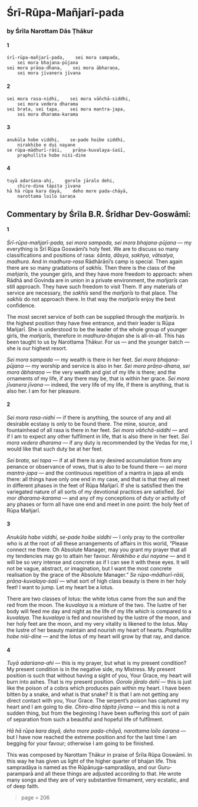 # Śrī-Rūpa-Mañjarī-pada

### by Śrīla Narottam Dās Ṭhākur

#### 1

    śrī-rūpa-mañjarī-pada,    sei mora sampada,
        sei mora bhajana-pūjana
    sei mora prāṇa-dhana,    sei mora ābharaṇa,
        sei mora jīvanera jīvana

#### 2

    sei mora rasa-nidhi,    sei mora vāñchā-siddhi,
        sei mora vedera dharama
    sei brata, sei tapa,    sei mora mantra-japa,
        sei mora dharama-karama

#### 3

    anukūla hobe viddhi,    se-pade hoibe siddhi,
        nirakhibo e dui nayane
    se rūpa-mādhurī-rāśi,    prāṇa-kuvalaya-śaśī,
        praphullita hobe niśi-dine

#### 4

    tuyā adarśana-ahi,    gorole jāralo dehi,
        chiro-dina tāpita jīvana
    hā hā rūpa kara dayā,    deho more pada-chāyā,
        narottama loilo śaraṇa

## Commentary by Śrīla B.R. Śrīdhar Dev-Goswāmī: 

#### 1

*Śrī-rūpa-mañjarī-pada, sei mora sampada, sei mora bhajana-pūjana* — my everything is Śrī Rūpa Goswāmī’s holy feet. We are to discuss so many classifications and positions of rasa: *śānta*, *dāsya*, *sakhya*, *vātsalya*, *madhura*. And in *madhura-rasa* Rādhārāṇī’s camp is special. Then again there are so many gradations of *sakhīs*. Then there is the class of the *mañjarīs*, the younger girls, and they have more freedom to approach: when Rādhā and Govinda are in union in a private environment, the *mañjarīs* can still approach. They have such freedom to visit Them. If any materials of service are necessary, the *sakhīs* send the *mañjarīs* to that place. The *sakhīs* do not approach there. In that way the *mañjarīs* enjoy the best confidence.

The most secret service of both can be supplied through the *mañjarīs*. In the highest position they have free entrance, and their leader is Rūpa Mañjarī. She is understood to be the leader of the whole group of younger girls, the *mañjarīs*, therefore in *madhura-bhajan* she is all-in-all. This has been taught to us by Narottama Ṭhākur. For us — and the younger batch — she is our highest resort.

*Sei mora sampada* — my wealth is there in her feet. *Sei mora bhajana-pūjana* — my worship and service is also in her. *Sei mora prāṇa-dhana, sei mora ābharaṇa* — the very wealth and gist of my life is there; and the ornaments of my life, if any there may be, that is within her grace. *Sei mora jīvanera jīvana* — indeed, the very life of my life, if there is anything, that is also her. I am for her pleasure.

#### 2

*Sei mora rasa-nidhi* — if there is anything, the source of any and all desirable ecstasy is only to be found there. The mine, source, and fountainhead of all rasa is there in her feet. *Sei mora vāñchā-siddhi* — and if I am to expect any other fulfilment in life, that is also there in her feet. *Sei mora vedera dharama* — if any duty is recommended by the Vedas for me, I would like that such duty be at her feet.

*Sei brata, sei tapa* — if at all there is any desired accumulation from any penance or observance of vows, that is also to be found there — *sei mora mantra-japa* — and the continuous repetition of a mantra in japa all ends there: all things have only one end in my case, and that is that they all meet in different phases in the feet of Rūpa Mañjarī. If she is satisfied then the variegated nature of all sorts of my devotional practices are satisfied. *Sei mor dharama-karama* — and any of my conceptions of duty or activity of any phases or form all have one end and meet in one point: the holy feet of Rūpa Mañjarī.

#### 3

*Anukūla habe viddhi, se-pade hoibe siddhi* — I only pray to the controller who is at the root of all these arrangements of affairs in this world, “Please connect me there. Oh Absolute Manager, may you grant my prayer that all my tendencies may go to attain her favour. *Nirakhibo e dui nayane* — and it will be so very intense and concrete as if I can see it with these eyes. It will not be vague, abstract, or imagination, but I want the most concrete realisation by the grace of the Absolute Manager.” *Se rūpa-mādhurī-rāśi, prāṇa-kuvalaya-śaśī* — what sort of high class beauty is there in her holy feet! I want to jump. Let my heart be a lotus.

There are two classes of lotus: the white lotus came from the sun and the red from the moon. The *kuvalaya* is a mixture of the two. The lustre of her body will feed me day and night as the life of my life which is compared to a *kuvalaya*. The *kuvalaya* is fed and nourished by the lustre of the moon, and her holy feet are the moon, and my very vitality is likened to the lotus. May the lustre of her beauty maintain and nourish my heart of hearts. *Praphullita hobe niśi-dine* — and the lotus of my heart will grow by that ray, and dance. 

#### 4

*Tuyā adarśana-ahi* — this is my prayer, but what is my present condition? My present condition is in the negative side, my Mistress. My present position is such that without having a sight of you, Your Grace, my heart will burn into ashes. That is my present position. *Gorole jāralo dehī* — this is just like the poison of a cobra which produces pain within my heart. I have been bitten by a snake, and what is that snake? It is that I am not getting any direct contact with you, Your Grace. The serpent’s poison has captured my heart and I am going to die. *Chiro-dina tāpita jīvana* — and this is not a sudden thing, but from the beginning I have been suffering this sort of pain of separation from such a beautiful and hopeful life of fulfilment.

*Hā hā rūpa kara dayā, deho more pada-chāyā, narottama loilo śaraṇa* — but I have now reached the extreme position and for the last time I am begging for your favour; otherwise I am going to be finished.

This was composed by Narottam Ṭhākur in praise of Śrīla Rūpa Goswāmī. In this way he has given us light of the higher quarter of bhajan life. This sampradāya is named as the Rūpānuga-sampradāya, and our Guru-paramparā and all these things are adjusted according to that. He wrote many songs and they are of very substantive firmament, very ecstatic, and of deep faith.


> page = 206
